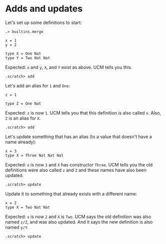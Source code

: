 # Adds and updates

Let's set up some definitions to start:

```ucm:hide
.> builtins.merge
```

```unison
x = 1
y = 2

type X = One Nat
type Y = Two Nat Nat
```

Expected: `x` and `y`, `X`, and `Y` exist as above. UCM tells you this.

```ucm
.scratch> add
```

Let's add an alias for `1` and `One`:

```unison
z = 1

type Z = One Nat
```

Expected: `z` is now `1`. UCM tells you that this definition is also called `x`.
Also, `Z` is an alias for `X`.

```ucm
.scratch> add
```

Let's update something that has an alias (to a value that doesn't have a name already):

```unison
x = 3
type X = Three Nat Nat Nat
```

Expected: `x` is now `3` and `X` has constructor `Three`. UCM tells you the old definitions were also called `z` and `Z` and these names have also been updated.

```ucm
.scratch> update
```

Update it to something that already exists with a different name:

```unison
x = 2
type X = Two Nat Nat
```

Expected: `x` is now `2` and `X` is `Two`. UCM says the old definition was also named `z/Z`, and was also updated. And it says the new definition is also named `y/Y`. 

```ucm
.scratch> update
```

